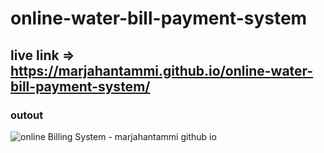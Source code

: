 # online-water-bill-payment-system
## live link => https://marjahantammi.github.io/online-water-bill-payment-system/
### outout 
![online Billing System - marjahantammi github io](https://user-images.githubusercontent.com/70445883/212545259-30cc1dae-28cc-443c-b3ef-7ca356f1edbe.png)
